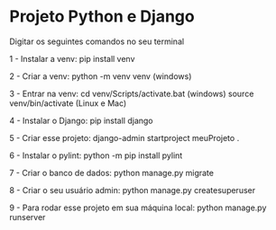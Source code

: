 # Projeto Python e Django

Digitar os seguintes comandos no seu terminal

1 - Instalar a venv:
    pip install venv

2 - Criar a venv:
    python -m venv venv (windows)

3 - Entrar na venv:
    cd venv/Scripts/activate.bat (windows)
    source venv/bin/activate (Linux e Mac)

4 - Instalar o Django:
    pip install django

5 - Criar esse projeto:
    django-admin startproject meuProjeto .

6 - Instalar o pylint:
    python -m pip install pylint

7 - Criar o banco de dados:
    python manage.py migrate

8 - Criar o seu usuário admin:
    python manage.py createsuperuser

9 - Para rodar esse projeto em sua máquina local:
    python manage.py runserver
